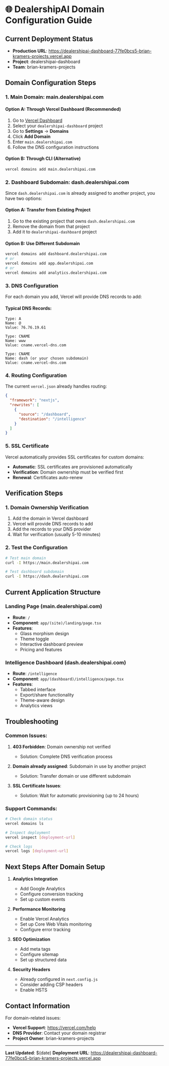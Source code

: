 # 🌐 DealershipAI Domain Configuration Guide

## Current Deployment Status
- **Production URL**: https://dealershipai-dashboard-77fe0bcs5-brian-kramers-projects.vercel.app
- **Project**: dealershipai-dashboard
- **Team**: brian-kramers-projects

## Domain Configuration Steps

### 1. Main Domain: main.dealershipai.com

#### Option A: Through Vercel Dashboard (Recommended)
1. Go to [Vercel Dashboard](https://vercel.com/dashboard)
2. Select your `dealershipai-dashboard` project
3. Go to **Settings** → **Domains**
4. Click **Add Domain**
5. Enter `main.dealershipai.com`
6. Follow the DNS configuration instructions

#### Option B: Through CLI (Alternative)
```bash
vercel domains add main.dealershipai.com
```

### 2. Dashboard Subdomain: dash.dealershipai.com

Since `dash.dealershipai.com` is already assigned to another project, you have two options:

#### Option A: Transfer from Existing Project
1. Go to the existing project that owns `dash.dealershipai.com`
2. Remove the domain from that project
3. Add it to `dealershipai-dashboard` project

#### Option B: Use Different Subdomain
```bash
vercel domains add dashboard.dealershipai.com
# or
vercel domains add app.dealershipai.com
# or
vercel domains add analytics.dealershipai.com
```

### 3. DNS Configuration

For each domain you add, Vercel will provide DNS records to add:

#### Typical DNS Records:
```
Type: A
Name: @
Value: 76.76.19.61

Type: CNAME
Name: www
Value: cname.vercel-dns.com

Type: CNAME
Name: dash (or your chosen subdomain)
Value: cname.vercel-dns.com
```

### 4. Routing Configuration

The current `vercel.json` already handles routing:

```json
{
  "framework": "nextjs",
  "rewrites": [
    {
      "source": "/dashboard",
      "destination": "/intelligence"
    }
  ]
}
```

### 5. SSL Certificate

Vercel automatically provides SSL certificates for custom domains:
- **Automatic**: SSL certificates are provisioned automatically
- **Verification**: Domain ownership must be verified first
- **Renewal**: Certificates auto-renew

## Verification Steps

### 1. Domain Ownership Verification
1. Add the domain in Vercel dashboard
2. Vercel will provide DNS records to add
3. Add the records to your DNS provider
4. Wait for verification (usually 5-10 minutes)

### 2. Test the Configuration
```bash
# Test main domain
curl -I https://main.dealershipai.com

# Test dashboard subdomain
curl -I https://dash.dealershipai.com
```

## Current Application Structure

### Landing Page (main.dealershipai.com)
- **Route**: `/`
- **Component**: `app/(site)/landing/page.tsx`
- **Features**: 
  - Glass morphism design
  - Theme toggle
  - Interactive dashboard preview
  - Pricing and features

### Intelligence Dashboard (dash.dealershipai.com)
- **Route**: `/intelligence`
- **Component**: `app/(dashboard)/intelligence/page.tsx`
- **Features**:
  - Tabbed interface
  - Export/share functionality
  - Theme-aware design
  - Analytics views

## Troubleshooting

### Common Issues:

1. **403 Forbidden**: Domain ownership not verified
   - Solution: Complete DNS verification process

2. **Domain already assigned**: Subdomain in use by another project
   - Solution: Transfer domain or use different subdomain

3. **SSL Certificate Issues**: 
   - Solution: Wait for automatic provisioning (up to 24 hours)

### Support Commands:
```bash
# Check domain status
vercel domains ls

# Inspect deployment
vercel inspect [deployment-url]

# Check logs
vercel logs [deployment-url]
```

## Next Steps After Domain Setup

1. **Analytics Integration**
   - Add Google Analytics
   - Configure conversion tracking
   - Set up custom events

2. **Performance Monitoring**
   - Enable Vercel Analytics
   - Set up Core Web Vitals monitoring
   - Configure error tracking

3. **SEO Optimization**
   - Add meta tags
   - Configure sitemap
   - Set up structured data

4. **Security Headers**
   - Already configured in `next.config.js`
   - Consider adding CSP headers
   - Enable HSTS

## Contact Information

For domain-related issues:
- **Vercel Support**: https://vercel.com/help
- **DNS Provider**: Contact your domain registrar
- **Project Owner**: brian-kramers-projects

---

**Last Updated**: $(date)
**Deployment URL**: https://dealershipai-dashboard-77fe0bcs5-brian-kramers-projects.vercel.app